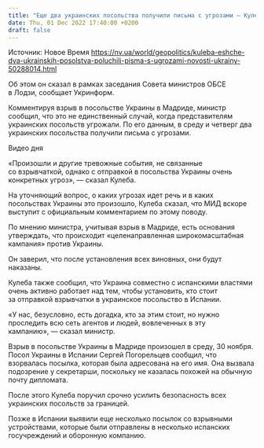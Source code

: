 ```yaml
---
title: "Еще два украинских посольства получили письма с угрозами — Кулеба"
date: Thu, 01 Dec 2022 17:40:00 +0200
draft: false
---
```

Источник: Новое Время https://nv.ua/world/geopolitics/kuleba-eshche-dva-ukrainskih-posolstva-poluchili-pisma-s-ugrozami-novosti-ukrainy-50288014.html


Об этом он сказал в рамках заседания Совета министров ОБСЕ в Лодзи, сообщает Укринформ.

Комментируя взрыв в посольстве Украины в Мадриде, министр сообщил, что это не единственный случай, когда представителям украинских посольств угрожали. По его данным, в среду и четверг два украинских посольства получили письма с угрозами.

 Видео дня   

 

«Произошли и другие тревожные события, не связанные со взрывчаткой, однако с отправкой в ​​посольства Украины очень конкретных угроз», — сказал Кулеба. 

На уточняющий вопрос, о каких угрозах идет речь и в каких посольствах Украины это произошло, Кулеба сказал, что МИД вскоре выступит с официальным комментарием по этому поводу. 

По мнению министра, учитывая взрыв в Мадриде, есть основания утверждать, что происходит «целенаправленная широкомасштабная кампания» против Украины.

Он заверил, что после установления всех виновных, они будут наказаны.

Кулеба также сообщил, что Украина совместно с испанскими властями очень активно работает над тем, чтобы установить, кто стоит за отправкой взрывчатки в украинское посольство в Испании.



«У нас, безусловно, есть догадка, кто за этим стоит, но нужно проследить всю сеть агентов и людей, вовлеченных в эту кампанию», — сказал министр.

Взрыв в посольстве Украины в Мадриде произошел в среду, 30 ноября. Посол Украины в Испании Сергей Погорельцев сообщил, что взорвалась посылка, которая была адресована на его имя. Она вызвала подозрение у секретарши, поскольку не казалась похожей на обычную почту дипломата.



После этого Кулеба поручил срочно усилить безопасность всех украинских посольств за границей.

Позже в Испании выявили еще несколько посылок со взрывными устройствами, которые были отправлены в несколько испанских госучреждений и оборонную компанию.

